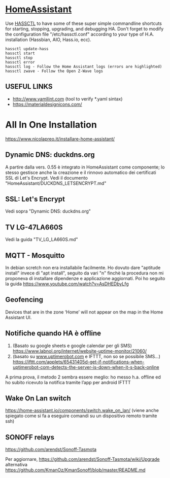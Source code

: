 # [HomeAssistant](https://home-assistant.io)
Use [HASSCTL](https://github.com/dale3h/hassctl) to have some of these super simple commandline shortcuts for starting, stopping, upgrading, and debugging HA.
Don't forget to modify the configuration file "/etc/hassctl.conf" according to your type of H.A. installation (Hassbian, AIO, Hass.io, ecc).
```
hassctl update-hass
hassctl start
hassctl stop
hassctl error
hassctl log - Follow the Home Assistant logs (errors are highlighted)
hassctl zwave - Follow the Open Z-Wave logs
```
## USEFUL LINKS
* http://www.yamllint.com (tool to verify *.yaml sintax)
* https://materialdesignicons.com/

# All In One Installation
https://www.nicolapreo.it/installare-home-assistant/

## Dynamic DNS: duckdns.org
A partire dalla vers. 0.55 è integrato in HomeAssistant come componente; lo stesso gestisce anche la creazione e il rinnovo automatico dei certificati SSL di Let's Encrypt.
Vedi il documento "HomeAssistant/DUCKDNS_LETSENCRYPT.md" 


## SSL: Let's Encrypt
Vedi sopra "Dynamic DNS: duckdns.org"

## TV LG-47LA660S
Vedi la guida "TV_LG_LA660S.md"

## MQTT - Mosquitto
In debian scretch non era installabile facilmente. Ho dovuto dare "aptitude install" invece di "apt install", seguito da vari "n" finchè la procedura non mi proponeva di installare dipendenze e applicazione aggiornati.
Poi ho seguito la guida https://www.youtube.com/watch?v=AsDHEDbyLfg

## Geofencing
Devices that are in the zone ‘Home’ will not appear on the map in the Home Assistant UI.

## Notifiche quando HA è offline
1. (Basato su google sheets e google calendar per gli SMS)
https://www.labnol.org/internet/website-uptime-monitor/21060/ 
2. (basato su www.uptimerobot.com e IFTTT, non so se possibile SMS…)
https://ifttt.com/applets/65431405d-get-if-notifications-when-uptimerobot-com-detects-the-server-is-down-when-it-s-back-online

A prima prova, il metodo 2 sembra essere meglio: ho messo h.a. offline ed ho subito ricevuto la notifica tramite l’app per android IFTTT

## Wake On Lan switch
https://home-assistant.io/components/switch.wake_on_lan/ (viene anche spiegato come si fa a eseguire comandi su un dispositivo remoto tramite ssh)

## SONOFF relays
https://github.com/arendst/Sonoff-Tasmota

Per aggiornare, https://github.com/arendst/Sonoff-Tasmota/wiki/Upgrade
alternativa
https://github.com/KmanOz/KmanSonoff/blob/master/README.md
